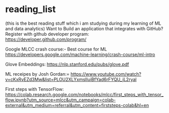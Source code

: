# reading_list
(this is the best reading stuff which i am studying during my learning of ML and data analytics)
Want to Build an application that integrates with GitHub? 
Register with github developer program:
https://developer.github.com/program/

Google MLCC crash course:- Best course for ML 
https://developers.google.com/machine-learning/crash-course/ml-intro

Glove Embeddings:
https://nlp.stanford.edu/pubs/glove.pdf

ML receipes by Josh Gordan:=
https://www.youtube.com/watch?v=cKxRvEZd3Mw&list=PLOU2XLYxmsIIuiBfYad6rFYQU_jL2ryal

First steps with TensorFlow:
https://colab.research.google.com/notebooks/mlcc/first_steps_with_tensor_flow.ipynb?utm_source=mlcc&utm_campaign=colab-external&utm_medium=referral&utm_content=firststeps-colab&hl=en
